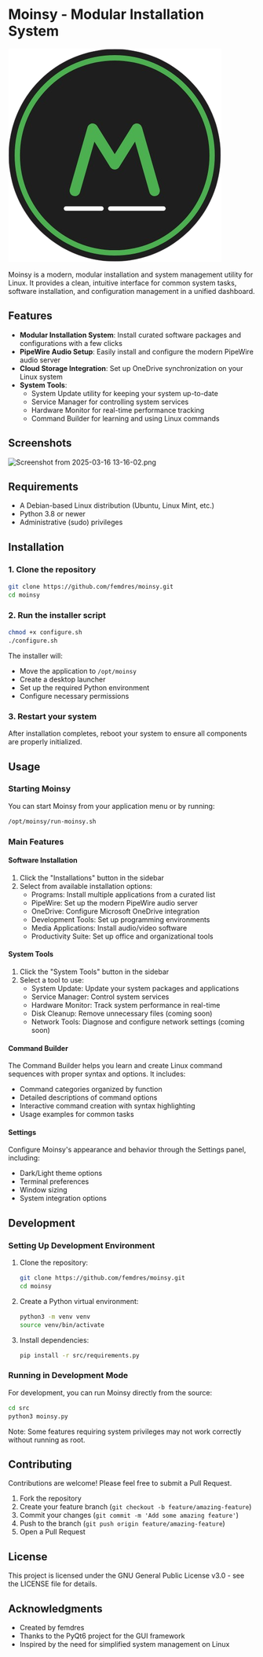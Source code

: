 # Moinsy - Modular Installation System

![Moinsy Logo](src/resources/icons/moinsy.png)

Moinsy is a modern, modular installation and system management utility for Linux. It provides a clean, intuitive interface for common system tasks, software installation, and configuration management in a unified dashboard.

## Features

- **Modular Installation System**: Install curated software packages and configurations with a few clicks
- **PipeWire Audio Setup**: Easily install and configure the modern PipeWire audio server
- **Cloud Storage Integration**: Set up OneDrive synchronization on your Linux system
- **System Tools**: 
  - System Update utility for keeping your system up-to-date
  - Service Manager for controlling system services
  - Hardware Monitor for real-time performance tracking
  - Command Builder for learning and using Linux commands

## Screenshots

![Screenshot from 2025-03-16 13-16-02.png](../../home/femdres/Screenshots/Screenshot%20from%202025-03-16%2013-16-02.png)

## Requirements

- A Debian-based Linux distribution (Ubuntu, Linux Mint, etc.)
- Python 3.8 or newer
- Administrative (sudo) privileges

## Installation

### 1. Clone the repository

```bash
git clone https://github.com/femdres/moinsy.git
cd moinsy
```

### 2. Run the installer script

```bash
chmod +x configure.sh
./configure.sh
```

The installer will:
- Move the application to `/opt/moinsy`
- Create a desktop launcher
- Set up the required Python environment
- Configure necessary permissions

### 3. Restart your system

After installation completes, reboot your system to ensure all components are properly initialized.

## Usage

### Starting Moinsy

You can start Moinsy from your application menu or by running:

```bash
/opt/moinsy/run-moinsy.sh
```

### Main Features

#### Software Installation

1. Click the "Installations" button in the sidebar
2. Select from available installation options:
   - Programs: Install multiple applications from a curated list
   - PipeWire: Set up the modern PipeWire audio server
   - OneDrive: Configure Microsoft OneDrive integration
   - Development Tools: Set up programming environments
   - Media Applications: Install audio/video software
   - Productivity Suite: Set up office and organizational tools

#### System Tools

1. Click the "System Tools" button in the sidebar
2. Select a tool to use:
   - System Update: Update your system packages and applications
   - Service Manager: Control system services
   - Hardware Monitor: Track system performance in real-time
   - Disk Cleanup: Remove unnecessary files (coming soon)
   - Network Tools: Diagnose and configure network settings (coming soon)

#### Command Builder

The Command Builder helps you learn and create Linux command sequences with proper syntax and options. It includes:
- Command categories organized by function
- Detailed descriptions of command options
- Interactive command creation with syntax highlighting
- Usage examples for common tasks

#### Settings

Configure Moinsy's appearance and behavior through the Settings panel, including:
- Dark/Light theme options
- Terminal preferences
- Window sizing
- System integration options

## Development

### Setting Up Development Environment

1. Clone the repository:
   ```bash
   git clone https://github.com/femdres/moinsy.git
   cd moinsy
   ```

2. Create a Python virtual environment:
   ```bash
   python3 -m venv venv
   source venv/bin/activate
   ```

3. Install dependencies:
   ```bash
   pip install -r src/requirements.py
   ```

### Running in Development Mode

For development, you can run Moinsy directly from the source:

```bash
cd src
python3 moinsy.py
```

Note: Some features requiring system privileges may not work correctly without running as root.

## Contributing

Contributions are welcome! Please feel free to submit a Pull Request.

1. Fork the repository
2. Create your feature branch (`git checkout -b feature/amazing-feature`)
3. Commit your changes (`git commit -m 'Add some amazing feature'`)
4. Push to the branch (`git push origin feature/amazing-feature`)
5. Open a Pull Request

## License

This project is licensed under the GNU General Public License v3.0 - see the LICENSE file for details.

## Acknowledgments

- Created by femdres
- Thanks to the PyQt6 project for the GUI framework
- Inspired by the need for simplified system management on Linux

